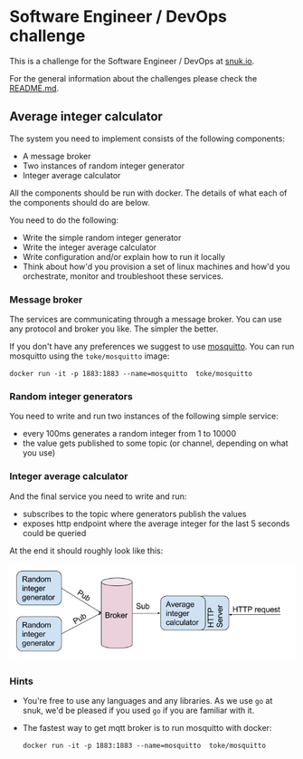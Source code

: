 # Software Engineer / DevOps challenge

This is a challenge for the Software Engineer / DevOps at [snuk.io](http://snuk.io).

For the general information about the challenges please check the [README.md](/README.md).


## Average integer calculator

The system you need to implement consists of the following components:

- A message broker
- Two instances of random integer generator
- Integer average calculator

All the components should be run with docker. The details of what each of the components should do are below.

You need to do the following:

- Write the simple random integer generator
- Write the integer average calculator
- Write configuration and/or explain how to run it locally
- Think about how'd you provision a set of linux machines and how'd you orchestrate, monitor and troubleshoot these services.


### Message broker

The services are communicating through a message broker. You can use any protocol and broker you like. The simpler the better.

If you don't have any preferences we suggest to use [mosquitto](https://mosquitto.org/). You can run mosquitto using the `toke/mosquitto` image:
```
docker run -it -p 1883:1883 --name=mosquitto  toke/mosquitto
```

### Random integer generators

You need to write and run two instances of the following simple service:

- every 100ms generates a random integer from 1 to 10000
- the value gets published to some topic (or channel, depending on what you use)


### Integer average calculator

And the final service you need to write and run:

- subscribes to the topic where generators publish the values
- exposes http endpoint where the average integer for the last 5 seconds could be queried

At the end it should roughly look like this:

![Image of services](/devops-challenge.png)


### Hints

- You're free to use any languages and any libraries. As we use `go` at snuk, we'd be pleased if you used `go` if you are familiar with it.

- The fastest way to get mqtt broker is to run mosquitto with docker:
    ```
    docker run -it -p 1883:1883 --name=mosquitto  toke/mosquitto
    ```
